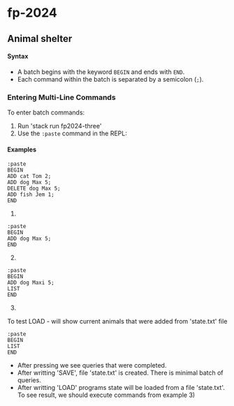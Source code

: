 # fp-2024

## Animal shelter

#### Syntax
- A batch begins with the keyword `BEGIN` and ends with `END`.
- Each command within the batch is separated by a semicolon (`;`).

### Entering Multi-Line Commands
To enter batch commands:
1. Run 'stack run fp2024-three'
2. Use the `:paste` command in the REPL:

#### Examples

```plaintext
:paste
BEGIN
ADD cat Tom 2;
ADD dog Max 5;
DELETE dog Max 5;
ADD fish Jem 1;
END
```
1)
```plaintext
:paste
BEGIN
ADD dog Max 5;
END
```
2)
```plaintext
:paste
BEGIN
ADD dog Maxi 5;
LIST
END
```
3)
To test LOAD - will show current animals that were added from 'state.txt' file
```plaintext
:paste
BEGIN
LIST
END
```

- After pressing <Ctrl-D> we see queries that were completed.
- After writting 'SAVE', file 'state.txt' is created. There is minimal batch of queries.
- After writting 'LOAD' programs state will be loaded from a file 'state.txt'. To see result, we should execute commands from example 3)









